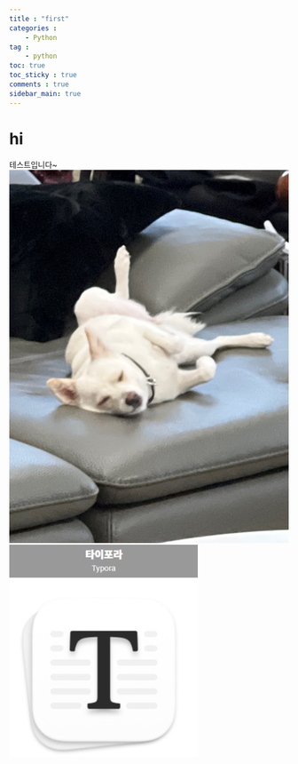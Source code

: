 ```yaml
---
title : "first"
categories :
    - Python
tag :
    - python
toc: true
toc_sticky : true
comments : true
sidebar_main: true
---
```


# hi

테스트입니다~
![yang-cho](_posts/Python/images/yang-cho.JPG)
![typora](images/typora.JPG)![]()
